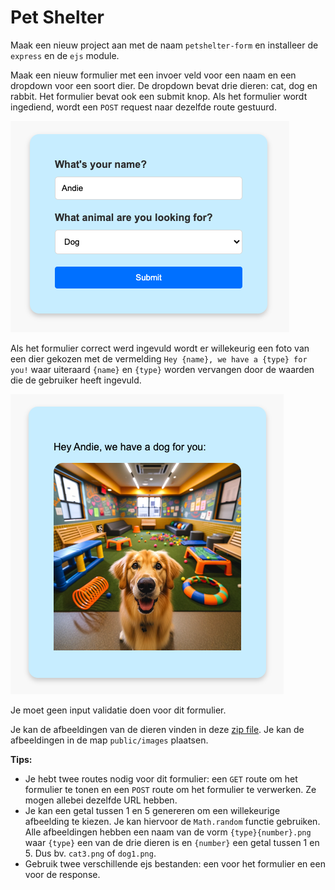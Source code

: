 # Pet Shelter

Maak een nieuw project aan met de naam `petshelter-form` en installeer de `express` en de `ejs` module.

Maak een nieuw formulier met een invoer veld voor een naam en een dropdown voor een soort dier. De dropdown bevat drie dieren: cat, dog en rabbit. Het formulier bevat ook een submit knop. Als het formulier wordt ingediend, wordt een `POST` request naar dezelfde route gestuurd.

![formulier](../../../.gitbook/assets/form.png)

Als het formulier correct werd ingevuld wordt er willekeurig een foto van een dier gekozen met de vermelding `Hey {name}, we have a {type} for you!` waar uiteraard `{name}` en `{type}` worden vervangen door de waarden die de gebruiker heeft ingevuld.

![Form response](../../../.gitbook/assets/form-response.png)

Je moet geen input validatie doen voor dit formulier.

Je kan de afbeeldingen van de dieren vinden in deze [zip file](../../../exercises/express/petshelter-form/animals.zip). Je kan de afbeeldingen in de map `public/images` plaatsen.

**Tips:**

* Je hebt twee routes nodig voor dit formulier: een `GET` route om het formulier te tonen en een `POST` route om het formulier te verwerken. Ze mogen allebei dezelfde URL hebben.
* Je kan een getal tussen 1 en 5 genereren om een willekeurige afbeelding te kiezen. Je kan hiervoor de `Math.random` functie gebruiken. Alle afbeeldingen hebben een naam van de vorm `{type}{number}.png` waar `{type}` een van de drie dieren is en `{number}` een getal tussen 1 en 5. Dus bv. `cat3.png` of `dog1.png`.
* Gebruik twee verschillende ejs bestanden: een voor het formulier en een voor de response.

